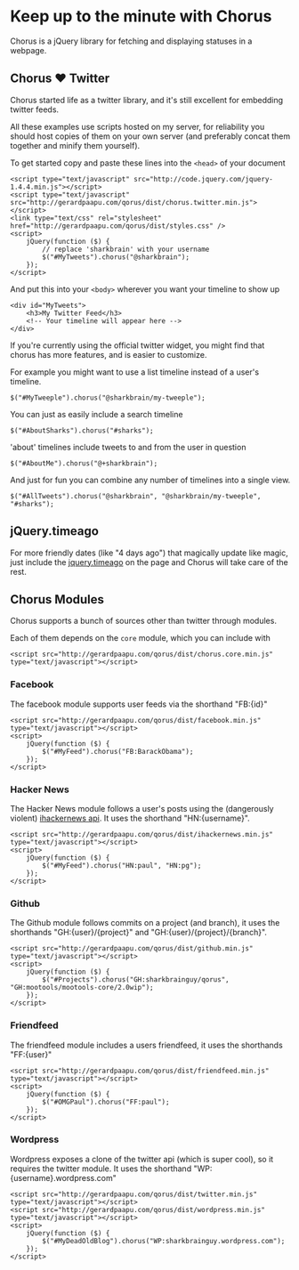 Keep up to the minute with Chorus 
==

Chorus is a jQuery library for fetching and displaying statuses in a webpage.

Chorus &#9829; Twitter
---

Chorus started life as a twitter library, and it's still excellent for embedding twitter feeds.

All these examples use scripts hosted on my server, for reliability you should host copies of them on your 
own server (and preferably concat them together and minify them yourself).

To get started copy and paste these lines into the `<head>` of your document

    <script type="text/javascript" src="http://code.jquery.com/jquery-1.4.4.min.js"></script>
    <script type="text/javascript" src="http://gerardpaapu.com/qorus/dist/chorus.twitter.min.js"></script>
    <link type="text/css" rel="stylesheet" href="http://gerardpaapu.com/qorus/dist/styles.css" />
    <script>
        jQuery(function ($) {
            // replace 'sharkbrain' with your username
            $("#MyTweets").chorus("@sharkbrain");
        });
    </script>

And put this into your `<body>` wherever you want your timeline to show up
    
    <div id="MyTweets">
        <h3>My Twitter Feed</h3>
        <!-- Your timeline will appear here -->
    </div>

If you're currently using the official twitter widget, you might find that chorus has more
features, and is easier to customize.

For example you might want to use a list timeline instead of a user's timeline.

    $("#MyTweeple").chorus("@sharkbrain/my-tweeple");

You can just as easily include a search timeline

    $("#AboutSharks").chorus("#sharks");

'about' timelines include tweets to and from the user in question

    $("#AboutMe").chorus("@+sharkbrain");

And just for fun you can combine any number of timelines into a single view.

    $("#AllTweets").chorus("@sharkbrain", "@sharkbrain/my-tweeple", "#sharks");

jQuery.timeago
---

For more friendly dates (like "4 days ago") that magically update like magic, just include the
[jquery.timeago](http://timeago.yarp.com/) on the page and Chorus will take care of the rest.

Chorus Modules
--

Chorus supports a bunch of sources other than twitter through modules.

Each of them depends on the `core` module, which you can include with
    
    <script src="http://gerardpaapu.com/qorus/dist/chorus.core.min.js" type="text/javascript"></script> 

### Facebook

The facebook module supports user feeds via the shorthand "FB:{id}"

    <script src="http://gerardpaapu.com/qorus/dist/facebook.min.js" type="text/javascript"></script> 
    <script>
        jQuery(function ($) {
            $("#MyFeed").chorus("FB:BarackObama");
        });
    </script> 

### Hacker News

The Hacker News module follows a user's posts using the (dangerously violent) [ihackernews api](http://api.ihackernews.com/).
It uses the shorthand "HN:{username}".

    <script src="http://gerardpaapu.com/qorus/dist/ihackernews.min.js" type="text/javascript"></script> 
    <script>
        jQuery(function ($) {
            $("#MyFeed").chorus("HN:paul", "HN:pg");
        });
    </script> 

### Github

The Github module follows commits on a project (and branch), it uses the shorthands "GH:{user}/{project}" and "GH:{user}/{project}/{branch}".

    <script src="http://gerardpaapu.com/qorus/dist/github.min.js" type="text/javascript"></script> 
    <script>
        jQuery(function ($) {
            $("#Projects").chorus("GH:sharkbrainguy/qorus", "GH:mootools/mootools-core/2.0wip");
        });
    </script> 

### Friendfeed

The friendfeed module includes a users friendfeed, it uses the shorthands "FF:{user}"

    <script src="http://gerardpaapu.com/qorus/dist/friendfeed.min.js" type="text/javascript"></script> 
    <script>
        jQuery(function ($) {
            $("#OMGPaul").chorus("FF:paul");
        });
    </script> 

### Wordpress

Wordpress exposes a clone of the twitter api (which is super cool), so it requires the twitter module. It uses 
the shorthand "WP:{username}.wordpress.com"

    <script src="http://gerardpaapu.com/qorus/dist/twitter.min.js" type="text/javascript"></script> 
    <script src="http://gerardpaapu.com/qorus/dist/wordpress.min.js" type="text/javascript"></script> 
    <script>
        jQuery(function ($) {
            $("#MyDeadOldBlog").chorus("WP:sharkbrainguy.wordpress.com");
        });
    </script> 

